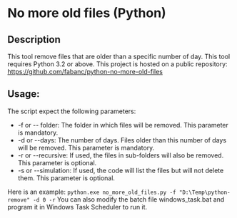 # No more old files (Python)

## Description

This tool remove files that are older than a specific number of day. This tool requires Python 3.2 or above.
This project is hosted on a public repository: https://github.com/fabanc/python-no-more-old-files

## Usage:

The script expect the following parameters:
 - \-f or \-\- folder: The folder in which files will be removed. This parameter is mandatory.
 - \-d or \-\-days: The number of days. Files older than this number of days will be removed. This parameter is mandatory.
 - \-r or \-\-recursive: If used, the files in sub-folders will also be removed. This parameter is optional.
 - \-s or \-\-simulation: If used, the code will list the files but will not delete them. This parameter is optional.

Here is an example: `python.exe no_more_old_files.py -f "D:\Temp\python-remove" -d 0 -r`
You can also modify the batch file windows_task.bat and program it in Windows Task Scheduler  to run it.
